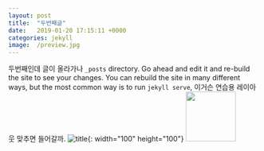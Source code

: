 ```yaml
---
layout: post
title:  "두번째글"
date:   2019-01-20 17:15:11 +0000
categories: jekyll
image:  /preview.jpg
---
```

두번째인데 글이 올라가나 `_posts` directory. Go ahead and edit it and re-build the site to see your changes. You can rebuild the site in many different ways, but the most common way is to run `jekyll serve`, 이거슨 연습용 레이아웃 맞추면 들어갈까.
![title](/imges/coffee11.jpg){: width="100" height="100"}
<img src="/imges/coffee11.jpg" width="100" height="100">
